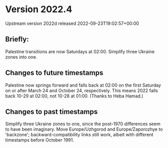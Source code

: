 # Version 2022.4
Upstream version 2022d released 2022-09-23T19:02:57+00:00

## Briefly:

Palestine transitions are now Saturdays at 02:00. Simplify three Ukraine zones
into one.

## Changes to future timestamps

Palestine now springs forward and falls back at 02:00 on the first Saturday on
or after March 24 and October 24, respectively. This means 2022 falls back 10-29
at 02:00, not 10-28 at 01:00. (Thanks to Heba Hamad.)

## Changes to past timestamps

Simplify three Ukraine zones to one, since the post-1970 differences seem to
have been imaginary.  Move Europe/Uzhgorod and Europe/Zaporozhye to 'backzone';
backward-compatibility links still work, albeit with different timestamps before
October 1991.